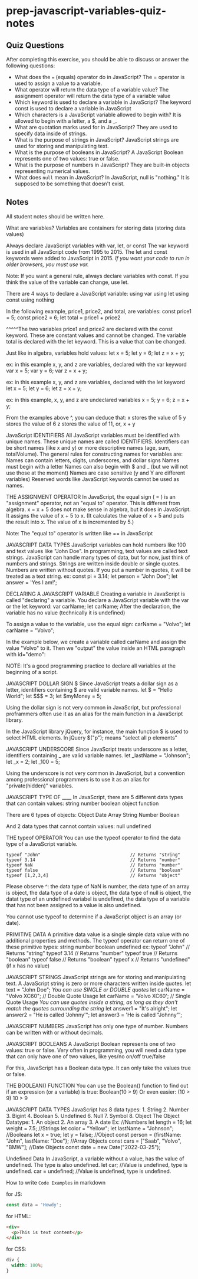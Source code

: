 # prep-javascript-variables-quiz-notes

## Quiz Questions

After completing this exercise, you should be able to discuss or answer the following questions:

- What does the `=` (equals) operator do in JavaScript?
  The = operator is used to assign a value to a variable.
- What operator will return the data type of a variable value?
  The assignment operator will return the data type of a variable value
- Which keyword is used to declare a variable in JavaScript?
  The keyword const is used to declare a variable in JavaScript
- Which characters is a JavaScript variable allowed to begin with?
  It is allowed to begin with a letter, a $, and a \_.
- What are quotation marks used for in JavaScript?
  They are used to specify data inside of strings.
- What is the purpose of strings in JavaScript?
  JavaScript strings are used for storing and manipulating text.
- What is the purpose of booleans in JavaScript?
  A JavaScript Boolean represents one of two values: true or false.
- What is the purpose of numbers in JavaScript?
  They are built-in objects representing numerical values.
- What does `null` mean in JavaScript?
  In JavaScript, null is "nothing." It is supposed to be something that doesn't exist.

## Notes

All student notes should be written here.

What are variables?
Variables are containers for storing data (storing data values)

Always declare JavaScript variables with var, let, or const
The var keyword is used in all JavaScript code from 1995 to 2015.
The let and const keywords were added to JavaScript in 2015.
_If you want your code to run in older browsers, you must use var._

Note: If you want a general rule, always declare variables with const.
If you think the value of the variable can change, use let.

There are 4 ways to declare a JavaScript variable:
using var
using let
using const
using nothing

In the following example, price1, price2, and total, are variables:
const price1 = 5;
const price2 = 6;
let total = price1 + price2

^^^^^The two variables price1 and price2 are declared with the const keyword. These are constant values and cannot be changed. The variable total is declared with the let keyword. This is a value that can be changed.

Just like in algebra, variables hold values:
let x = 5;
let y = 6;
let z = x + y;

ex: in this example x, y, and z are variables, declared with the var keyword
var x = 5;
var y = 6;
var z = x + y;

ex: in this example x, y, and z are variables, declared with the let keyword
let x = 5;
let y = 6;
let z = x + y;

ex: in this example, x, y, and z are undeclared variables
x = 5;
y = 6;
z = x + y;

From the examples above ^, you can deduce that:
x stores the value of 5
y stores the value of 6
z stores the value of 11, or, x + y

JavaScript IDENTIFIERS
All JavaScript variables must be identified with unique names. These unique names are called IDENTIFIERS. Identifiers can be short names (like x and y) or more descriptive names (age, sum, totalVolume).
The general rules for constructing names for variables are:
Names can contain letters, digits, underscores, and dollar signs
Names must begin with a letter
Names can also begin with $ and \_ (but we will not use those at the moment)
Names are case sensitive (y and Y are different variables)
Reserved words like JavaScript keywords cannot be used as names.

THE ASSIGNMENT OPERATOR
In JavaScript, the equal sign ( = ) is an "assignment" operator, not an "equal to" operator.
This is different from algebra. x = x + 5 does not make sense in algebra, but it does in JavaScript. It assigns the value of x + 5 to x. (It calculates the value of x + 5 and puts the result into x. The value of x is incremented by 5.)

Note: The "equal to" operator is written like == in JavaScript

JAVASCRIPT DATA TYPES
JavaScript variables can hold numbers like 100 and text values like "John Doe".
In programming, text values are called text strings.
JavaScript can handle many types of data, but for now, just think of numbers and strings.
Strings are written inside double or single quotes. Numbers are written without quotes.
If you put a number in quotes, it will be treated as a text string.
ex:
const pi = 3.14;
let person = "John Doe";
let answer = 'Yes I am!';

DECLARING A JAVASCRIPT VARIABLE
Creating a variable in JavaScript is called "declaring" a variable.
You declare a JavaScript variable with the var or the let keyword:
var carName;
let carName;
After the declaration, the variable has no value (technically it is undefined)

To assign a value to the variable, use the equal sign:
carName = "Volvo";
let carName = "Volvo";

In the example below, we create a variable called carName and assign the value "Volvo" to it.
Then we "output" the value inside an HTML paragraph with id="demo":
<script>
let carName = "Volvo";
document.getElementId("demo").innerHTML = carName;
</script>

NOTE: It's a good programming practice to declare all variables at the beginning of a script.

JAVASCRIPT DOLLAR SIGN $
Since JavaScript treats a dollar sign as a letter, identifiers containing $ are valid variable names.
  let $ = "Hello World";
  let $$$ = 3;
let $myMoney = 5;

Using the dollar sign is not very common in JavaScript, but professional proframmers often use it as an alias for the main function in a JavaScript library.

In the JavaScript library jQuery, for instance, the main function $ is used to select HTML elements. In jQuery $("p"); means "select all p elements"

JAVASCRIPT UNDERSCORE
Since JavaScript treats underscore as a letter, identifiers containing \_ are valid variable names.
let \_lastName = "Johnson";
let \_x = 2;
let \_100 = 5;

Using the underscore is not very common in JavaScript, but a convention among professional programmers is to use it as an alias for "private(hidden)" variables.

JAVASCRIPT TYPE OF \_\_\_\_
In JavaScript, there are 5 different data types that can contain values:
string
number
boolean
object
function

There are 6 types of objects:
Object
Date
Array
String
Number
Boolean

And 2 data types that cannot contain values:
null
undefined

THE typeof OPERATOR
You can use the typeof operator to find the data type of a JavaScript variable.

    typeof "John"                                  // Returns "string"
    typeof 3.14                                    // Returns "number"
    typeof NaN                                     // Returns "number"
    typeof false                                   // Returns "boolean"
    typeof [1,2,3,4]                               // Returns "object"

Please observe ^: the data type of NaN is number, the data type of an array is object, the data type of a date is object, the data type of null is object, the datat type of an undefined variabel is undefined, the data type of a variable that has not been assigned to a value is also undefined.

You cannot use typeof to determine if a JavaScript object is an array (or date).

PRIMITIVE DATA
A primitive data value is a single simple data value with no additional properties and methods.
The typeof operator can return one of these primitive types:
string
number
boolean
undefined
ex:
typeof "John" // Returns "string"
typeof 3.14 // Returns "number"
typeof true // Returns "boolean"
typeof false // Returns "boolean"
typeof x // Returns "undefined" (if x has no value)

JAVASCRIPT STRINGS
JavaScript strings are for storing and manipulating text.
A JavaScript string is zero or more characters written inside quotes.
let text = "John Doe";
_You can use SINGLE or DOUBLE quotes_
let carName = "Volvo XC60"; // Double Quote Usage
let carName = 'Volvo XC60'; // Single Quote Usage
_You can use quotes inside a string, as long as they don't match the quotes surrounding the string_
let answer1 = "It's alright";
let answer2 = "He is called 'Johnny'";
let answer3 = 'He is called "Johnny"';

JAVASCRIPT NUMBERS
JavaScript has only one type of number. Numbers can be written with or without decimals.

JAVASCRIPT BOOLEANS
A JavaScript Boolean represents one of two values: true or false.
Very often in programming, you will need a data type that can only have one of two values, like
yes/no
on/off
true/false

For this, JavaScript has a Boolean data type. It can only take the values true or false.

THE BOOLEAN() FUNCTION
You can use the Boolean() function to find out if an expression (or a variable) is true:
Boolean(10 > 9)
Or even easier:
(10 > 9)
10 > 9

JAVASCRIPT DATA TYPES
JavaScript has 8 data types: 1. String 2. Number 3. Bigint 4. Boolean 5. Undefined 6. Null 7. Symbol 8. Object
The Object Datatype: 1. An object 2. An array 3. A date
Ex:
//Numbers
let length = 16;
let weight = 7.5;
//Strings
let color = "Yellow";
let lastName = "Johnson";
//Booleans
let x = true;
let y = false;
//Object
const person = {firstName: "John", lastName: "Doe"};
//Array Objects
const cars = ["Saab", "Volvo", "BMW"];
//Date Objects
const date = new Date("2022-03-25");

Undefined Data
In JavaScript, a variable without a value, has the value of undefined. The type is also undefined.
let car; //Value is undefined, type is undefined.
car = undefined; //Value is undefined, type is undefined.

How to write `Code Examples` in markdown

for JS:

```javascript
const data = 'Howdy';
```

for HTML:

```html
<div>
  <p>This is text content</p>
</div>
```

for CSS:

```css
div {
  width: 100%;
}
```
